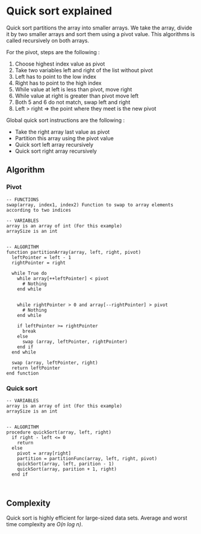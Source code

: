 # Quick sort explained
Quick sort partitions the array into smaller arrays.
We take the array, divide it by two smaller arrays and sort them using a pivot value. This algorithms is called recursively on both arrays.

For the pivot, steps are the following :
  1. Choose highest index value as pivot
  2. Take two variables left and right of the list without pivot
  3. Left has to point to the low index
  4. Right has to point to the high index
  5. While value at left is less than pivot, move right
  6. While value at right is greater than pivot move left
  7. Both 5 and 6 do not match, swap left and right
  8. Left > right => the point where they meet is the new pivot


Global quick sort instructions are the following :
  - Take the right array last value as pivot
  - Partition this array using the pivot value
  - Quick sort left array recursively
  - Quick sort right array recursively


## Algorithm

### Pivot
```
-- FUNCTIONS
swap(array, index1, index2) Function to swap to array elements according to two indices

-- VARIABLES
array is an array of int (For this example)
arraySize is an int


-- ALGORITHM
function partitionArray(array, left, right, pivot)
  leftPointer = left - 1
  rightPointer = right

  while True do
    while array[++leftPointer] < pivot
      # Nothing
    end while


    while rightPointer > 0 and array[--rightPointer] > pivot
      # Nothing
    end while

    if leftPointer >= rightPointer
      break
    else
      swap (array, leftPointer, rightPointer)
    end if
  end while

  swap (array, leftPointer, right)
  return leftPointer
end function
```

### Quick sort
```
-- VARIABLES
array is an array of int (For this example)
arraySize is an int


-- ALGORITHM
procedure quickSort(array, left, right)
  if right - left <= 0
    return
  else
    pivot = array[right]
    partition = partitionFunc(array, left, right, pivot)
    quickSort(array, left, parition - 1)
    quickSort(array, parition + 1, right)
  end if



```

## Complexity
Quick sort is highly efficient for large-sized data sets. Average and worst time complexity are *O(n log n)*.
